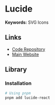 # Lucide

**Keywords:** SVG Icons

## Links

- [Code Repository](https://github.com/lucide-icons/lucide)
- [Main Website](https://lucide.dev)

## Library

### Installation

```sh
# Using pnpm
pnpm add lucide-react
```
